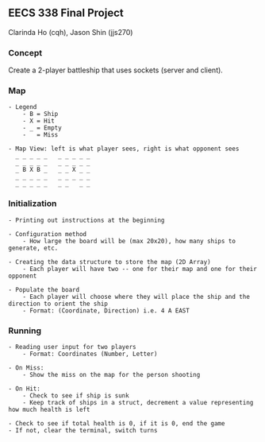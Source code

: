 ## EECS 338 Final Project
Clarinda Ho (cqh), Jason Shin (jjs270)

### Concept
Create a 2-player battleship that uses sockets (server and client).

### Map
	- Legend
		- B = Ship
		- X = Hit
		- _ = Empty
		-   = Miss
		
	- Map View: left is what player sees, right is what opponent sees
	  _ _ _ _ _   _ _ _ _ _
	  _ _ _ _ _   _ _ _ _ _
	  _ B X B _   _ _ X _ _
	  _ _ _ _ _   _ _ _ _ _
	  _ _ _ _ _   _ _   _ _ 

### Initialization
	- Printing out instructions at the beginning
	
    - Configuration method
		- How large the board will be (max 20x20), how many ships to generate, etc. 
 
    - Creating the data structure to store the map (2D Array)
		- Each player will have two -- one for their map and one for their opponent

    - Populate the board
		- Each player will choose where they will place the ship and the direction to orient the ship
		- Format: (Coordinate, Direction) i.e. 4 A EAST
  
### Running
    - Reading user input for two players
		- Format: Coordinates (Number, Letter) 
		
    - On Miss:
		- Show the miss on the map for the person shooting

    - On Hit:
		- Check to see if ship is sunk
		- Keep track of ships in a struct, decrement a value representing how much health is left
    
    - Check to see if total health is 0, if it is 0, end the game
    - If not, clear the terminal, switch turns    